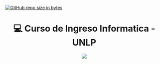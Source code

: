 [![GitHub repo size in bytes](https://img.shields.io/github/repo-size/vicen621/Curso-Ingreso-UNLP-Informatica)](https://github.com/vicen621/Curso-Ingreso-UNLP-Informatica)
<h1 align="center"> 💻 Curso de Ingreso Informatica - UNLP </h1>
<div align="center">
<img src="https://media.giphy.com/media/1C8bHHJturSx2/giphy.gif"/>
 </div>
<br>
